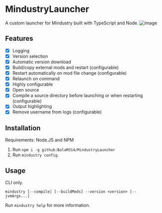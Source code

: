 # MindustryLauncher
A custom launcher for Mindustry built with TypeScript and Node.
![image](https://user-images.githubusercontent.com/71201189/167357688-f3e038b4-d67e-4019-aef0-8a7e57a38669.png)

## Features
* [x] Logging
* [x] Version selection
* [x] Automatic version download
* [x] Build/copy external mods and restart (configurable)
* [x] Restart automatically on mod file change (configurable)
* [x] Relaunch on command
* [x] Highly configurable
* [x] Open source
* [x] Compile a source directory before launching or when restarting (configurable)
* [x] Output highlighting
* [x] Remove username from logs (configurable)

## Installation

Requirements: Node.JS and NPM

1. Run `npm i -g github:BalaM314/MindustryLauncher`
2. Run `mindustry config`.

## Usage
CLI only.

`mindustry [--compile] [--buildMods] --version <version> [-- jvmArgs...]`

Run `mindustry help` for more information.
